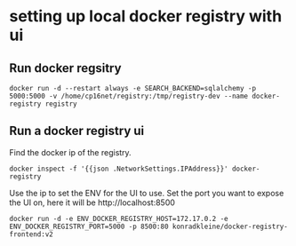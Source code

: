 # setting up local docker registry with ui

## Run docker regsitry

```
docker run -d --restart always -e SEARCH_BACKEND=sqlalchemy -p 5000:5000 -v /home/cp16net/registry:/tmp/registry-dev --name docker-registry registry
```

## Run a docker registry ui

Find the docker ip of the registry.
```
docker inspect -f '{{json .NetworkSettings.IPAddress}}' docker-registry
```

Use the ip to set the ENV for the UI to use.
Set the port you want to expose the UI on, here it will be http://localhost:8500
```
docker run -d -e ENV_DOCKER_REGISTRY_HOST=172.17.0.2 -e ENV_DOCKER_REGISTRY_PORT=5000 -p 8500:80 konradkleine/docker-registry-frontend:v2
```